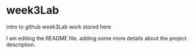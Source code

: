 # week3Lab
intro to github week3Lab work stored here


I am editing the README file.  adding some more details about the project description.

